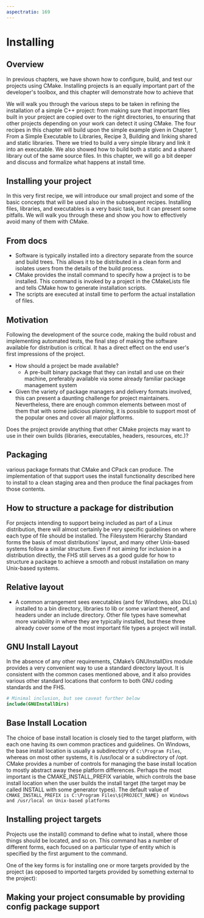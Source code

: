 ```yaml
---
aspectratio: 169
---
```


# Installing 

## Overview

In previous chapters, we have shown how to configure, build, and test our projects using
CMake. Installing projects is an equally important part of the developer's toolbox, and this
chapter will demonstrate how to achieve that

We will walk you through the various steps to be taken in refining the installation of a
simple C++ project: from making sure that important files built in your project are copied
over to the right directories, to ensuring that other projects depending on your work can
detect it using CMake. The four recipes in this chapter will build upon the simple example
given in Chapter 1, From a Simple Executable to Libraries, Recipe 3, Building and linking shared
and static libraries. There we tried to build a very simple library and link it into an
executable. We also showed how to build both a static and a shared library out of the same
source files. In this chapter, we will go a bit deeper and discuss and formalize what
happens at install time.

## Installing your project

In this very first recipe, we will introduce our small project and some of the basic concepts
that will be used also in the subsequent recipes. Installing files, libraries, and executables is
a very basic task, but it can present some pitfalls. We will walk you through these and show
you how to effectively avoid many of them with CMake.

## From docs

- Software is typically installed into a directory separate from the source and build trees. This allows it to be distributed in a clean form and isolates users from the details of the build process. 
- CMake provides the install command to specify how a project is to be installed. This command is invoked by a project in the CMakeLists file and tells CMake how to generate installation scripts. 
- The scripts are executed at install time to perform the actual installation of files.

## Motivation 

Following the development of the source code, making the build robust and implementing automated tests,  the final step of making the software available for distribution is critical. It has a direct effect on the end user's first impressions of the project. 

- How should a project be made available?
  - A pre-built binary package that they can install and use on their machine, preferably available via some already familiar package management system
- Given the variety of package managers and delivery formats
involved, this can present a daunting challenge for project maintainers. Nevertheless, there are
enough common elements between most of them that with some judicious planning, it is possible to
support most of the popular ones and cover all major platforms.

Does the project provide anything that other CMake projects may want to use in their own
builds (libraries, executables, headers, resources, etc.)?

## Packaging

various package formats that CMake and CPack can produce. The implementation of
that support uses the install functionality described here to install to a clean staging area and then
produce the final packages from those contents.

## How to structure a package for distribution 

For projects intending to support being included as part of a Linux distribution, there will
almost certainly be very specific guidelines on where each type of file should be installed. The
Filesystem Hierarchy Standard forms the basis of most distributions’ layout, and many other
Unix-based systems follow a similar structure. Even if not aiming for inclusion in a distribution
directly, the FHS still serves as a good guide for how to structure a package to achieve a smooth
and robust installation on many Unix-based systems.

## Relative layout 

- A common arrangement sees executables
(and for Windows, also DLLs) installed to a bin directory, libraries to lib or some variant thereof,
and headers under an include directory. Other file types have somewhat more variability in where
they are typically installed, but these three already cover some of the most important file types a
project will install.

## GNU Install Layout 

In the absence of any other requirements, CMake’s GNUInstallDirs module provides a very
convenient way to use a standard directory layout. It is consistent with the common cases
mentioned above, and it also provides various other standard locations that conform to both GNU
coding standards and the FHS.

```{.cmake style=cmakestyle}
# Minimal inclusion, but see caveat further below
include(GNUInstallDirs)
```

## Base Install Location 

The choice of base install location is closely tied to the target platform, with each one having its
own common practices and guidelines. On Windows, the base install location is usually a
subdirectory of `C:\Program Files`, whereas on most other systems, it is /usr/local or a subdirectory
of /opt. CMake provides a number of controls for managing the base install location to mostly
abstract away these platform differences. Perhaps the most important is the CMAKE_INSTALL_PREFIX
variable, which controls the base install location when the user builds the install target (the target
may be called INSTALL with some generator types). The default value of `CMAKE_INSTALL_PREFIX is C:\Program Files\${PROJECT_NAME} on Windows and /usr/local on Unix-based platforms`


## Installing project targets 

Projects use the install() command to define what to install, where those things should be located,
and so on. This command has a number of different forms, each focused on a particular type of
entity which is specified by the first argument to the command.

One of the key forms is for
installing one or more targets provided by the project (as opposed to imported targets provided by
something external to the project):

## Making your project consumable by providing config package support 